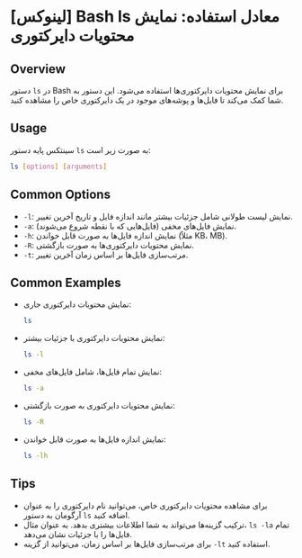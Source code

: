 # [لینوکس] Bash ls معادل استفاده: نمایش محتویات دایرکتوری

## Overview
دستور `ls` در Bash برای نمایش محتویات دایرکتوری‌ها استفاده می‌شود. این دستور به شما کمک می‌کند تا فایل‌ها و پوشه‌های موجود در یک دایرکتوری خاص را مشاهده کنید.

## Usage
سینتکس پایه دستور `ls` به صورت زیر است:

```bash
ls [options] [arguments]
```

## Common Options
- `-l`: نمایش لیست طولانی شامل جزئیات بیشتر مانند اندازه فایل و تاریخ آخرین تغییر.
- `-a`: نمایش فایل‌های مخفی (فایل‌هایی که با نقطه شروع می‌شوند).
- `-h`: نمایش اندازه فایل‌ها به صورت قابل خواندن (مثلاً KB، MB).
- `-R`: نمایش محتویات دایرکتوری‌ها به صورت بازگشتی.
- `-t`: مرتب‌سازی فایل‌ها بر اساس زمان آخرین تغییر.

## Common Examples
- نمایش محتویات دایرکتوری جاری:
  ```bash
  ls
  ```

- نمایش محتویات دایرکتوری با جزئیات بیشتر:
  ```bash
  ls -l
  ```

- نمایش تمام فایل‌ها، شامل فایل‌های مخفی:
  ```bash
  ls -a
  ```

- نمایش محتویات دایرکتوری به صورت بازگشتی:
  ```bash
  ls -R
  ```

- نمایش اندازه فایل‌ها به صورت قابل خواندن:
  ```bash
  ls -lh
  ```

## Tips
- برای مشاهده محتویات دایرکتوری خاص، می‌توانید نام دایرکتوری را به عنوان آرگومان به دستور `ls` اضافه کنید.
- ترکیب گزینه‌ها می‌تواند به شما اطلاعات بیشتری بدهد. به عنوان مثال، `ls -la` تمام فایل‌ها را با جزئیات نشان می‌دهد.
- برای مرتب‌سازی فایل‌ها بر اساس زمان، می‌توانید از گزینه `-lt` استفاده کنید.